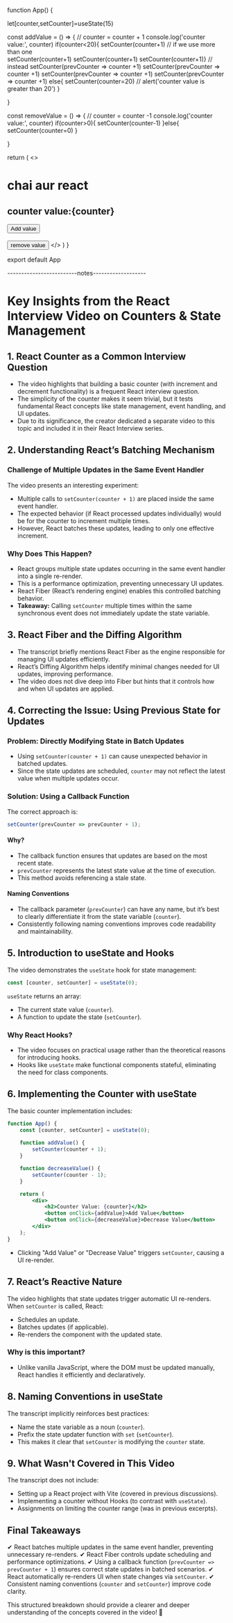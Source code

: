 function App() {

  
  let[counter,setCounter]=useState(15)

  const addValue = () => {
   // counter = counter + 1
    console.log('counter value:', counter)
    if(counter<20){
    setCounter(counter+1)
    // if we use more than one  
    setCounter(counter+1)
    setCounter(counter+1)
    setCounter(counter+1)}
    // instead
     setCounter(prevCounter => counter +1)
     setCounter(prevCounter => counter +1)
     setCounter(prevCounter => counter +1)
     setCounter(prevCounter => counter +1)
    else{
      setCounter(counter=20)
      // alert('counter value is greater than 20')
      }

  }

  const removeValue = () => {
    // counter = counter -1
     console.log('counter value:', counter)
     if(counter>0){
     setCounter(counter-1)
     }else{
       setCounter(counter=0)
     }
 
   }


  return (
    <>
      <h1>chai aur react </h1>
      <h2>counter value:{counter}</h2>
      <button
      onClick={addValue} >Add value</button>
      <br/>
      <br/>
      <button
      onClick={removeValue}>remove value</button>
    </>
  )
}

export default App


-------------------------notes-------------------
# Key Insights from the React Interview Video on Counters & State Management

## 1. React Counter as a Common Interview Question
- The video highlights that building a basic counter (with increment and decrement functionality) is a frequent React interview question.
- The simplicity of the counter makes it seem trivial, but it tests fundamental React concepts like state management, event handling, and UI updates.
- Due to its significance, the creator dedicated a separate video to this topic and included it in their React Interview series.

## 2. Understanding React’s Batching Mechanism
### Challenge of Multiple Updates in the Same Event Handler
The video presents an interesting experiment:
- Multiple calls to `setCounter(counter + 1)` are placed inside the same event handler.
- The expected behavior (if React processed updates individually) would be for the counter to increment multiple times.
- However, React batches these updates, leading to only one effective increment.

### Why Does This Happen?
- React groups multiple state updates occurring in the same event handler into a single re-render.
- This is a performance optimization, preventing unnecessary UI updates.
- React Fiber (React’s rendering engine) enables this controlled batching behavior.
- **Takeaway:** Calling `setCounter` multiple times within the same synchronous event does not immediately update the state variable.

## 3. React Fiber and the Diffing Algorithm

- The transcript briefly mentions React Fiber as the engine responsible for managing UI updates efficiently.
- React’s Diffing Algorithm helps identify minimal changes needed for UI updates, improving performance.
- The video does not dive deep into Fiber but hints that it controls how and when UI updates are applied.

## 4. Correcting the Issue: Using Previous State for Updates
### Problem: Directly Modifying State in Batch Updates
- Using `setCounter(counter + 1)` can cause unexpected behavior in batched updates.
- Since the state updates are scheduled, `counter` may not reflect the latest value when multiple updates occur.

### Solution: Using a Callback Function
The correct approach is:
```jsx
setCounter(prevCounter => prevCounter + 1);
```
#### Why?
- The callback function ensures that updates are based on the most recent state.
- `prevCounter` represents the latest state value at the time of execution.
- This method avoids referencing a stale state.

#### Naming Conventions
- The callback parameter (`prevCounter`) can have any name, but it’s best to clearly differentiate it from the state variable (`counter`).
- Consistently following naming conventions improves code readability and maintainability.

## 5. Introduction to useState and Hooks
The video demonstrates the `useState` hook for state management:
```jsx
const [counter, setCounter] = useState(0);
```
`useState` returns an array:
- The current state value (`counter`).
- A function to update the state (`setCounter`).

### Why React Hooks?
- The video focuses on practical usage rather than the theoretical reasons for introducing hooks.
- Hooks like `useState` make functional components stateful, eliminating the need for class components.

## 6. Implementing the Counter with useState
The basic counter implementation includes:
```jsx
function App() {
    const [counter, setCounter] = useState(0);
    
    function addValue() {
        setCounter(counter + 1);
    }

    function decreaseValue() {
        setCounter(counter - 1);
    }

    return (
        <div>
            <h2>Counter Value: {counter}</h2>
            <button onClick={addValue}>Add Value</button>
            <button onClick={decreaseValue}>Decrease Value</button>
        </div>
    );
}
```
- Clicking "Add Value" or "Decrease Value" triggers `setCounter`, causing a UI re-render.

## 7. React’s Reactive Nature
The video highlights that state updates trigger automatic UI re-renders.
When `setCounter` is called, React:
- Schedules an update.
- Batches updates (if applicable).
- Re-renders the component with the updated state.

### Why is this important?
- Unlike vanilla JavaScript, where the DOM must be updated manually, React handles it efficiently and declaratively.

## 8. Naming Conventions in useState
The transcript implicitly reinforces best practices:
- Name the state variable as a noun (`counter`).
- Prefix the state updater function with `set` (`setCounter`).
- This makes it clear that `setCounter` is modifying the `counter` state.

## 9. What Wasn't Covered in This Video
The transcript does not include:
- Setting up a React project with Vite (covered in previous discussions).
- Implementing a counter without Hooks (to contrast with `useState`).
- Assignments on limiting the counter range (was in previous excerpts).

## Final Takeaways
✔ React batches multiple updates in the same event handler, preventing unnecessary re-renders.
✔ React Fiber controls update scheduling and performance optimizations.
✔ Using a callback function (`prevCounter => prevCounter + 1`) ensures correct state updates in batched scenarios.
✔ React automatically re-renders UI when state changes via `setCounter`.
✔ Consistent naming conventions (`counter` and `setCounter`) improve code clarity.

This structured breakdown should provide a clearer and deeper understanding of the concepts covered in the video! 🚀


